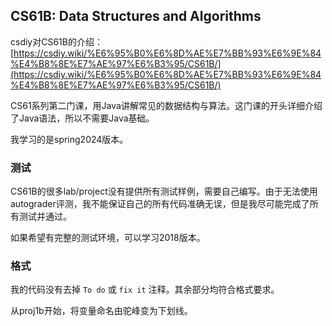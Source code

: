 ## CS61B: Data Structures and Algorithms

csdiy对CS61B的介绍：  [https://csdiy.wiki/%E6%95%B0%E6%8D%AE%E7%BB%93%E6%9E%84%E4%B8%8E%E7%AE%97%E6%B3%95/CS61B/](https://csdiy.wiki/%E6%95%B0%E6%8D%AE%E7%BB%93%E6%9E%84%E4%B8%8E%E7%AE%97%E6%B3%95/CS61B/)  

CS61系列第二门课，用Java讲解常见的数据结构与算法。这门课的开头详细介绍了Java语法，所以不需要Java基础。  

我学习的是spring2024版本。  

### 测试

CS61B的很多lab/project没有提供所有测试样例，需要自己编写。由于无法使用autograder评测，我不能保证自己的所有代码准确无误，但是我尽可能完成了所有测试并通过。  

如果希望有完整的测试环境，可以学习2018版本。  

### 格式

我的代码没有去掉 ``To do`` 或 ``fix it`` 注释。其余部分均符合格式要求。  

从proj1b开始，将变量命名由驼峰变为下划线。  